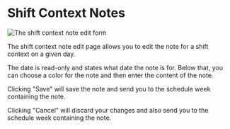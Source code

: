 # Shift Context Notes

![The shift context note edit form](./images/shift_context_note.png)

The shift context note edit page allows you to edit the note for a shift context
on a given day.

The date is read-only and states what date the note is for. Below that, you can
choose a color for the note and then enter the content of the note.

Clicking "Save" will save the note and send you to the schedule week containing
the note.

Clicking "Cancel" will discard your changes and also send you to the schedule
week containing the note.
